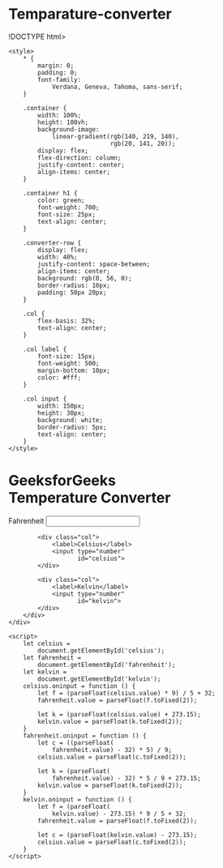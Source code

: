 # Temparature-converter
!DOCTYPE html>
<html lang="en">
  
<head>
    <meta charset="UTF-8">
    <meta name="viewport" 
          content="width=device-width, 
                   initial-scale=1.0">
  
    <style>
        * {
            margin: 0;
            padding: 0;
            font-family: 
                Verdana, Geneva, Tahoma, sans-serif;
        }
  
        .container {
            width: 100%;
            height: 100vh;
            background-image:
                linear-gradient(rgb(140, 219, 140),
                                rgb(20, 141, 20));
            display: flex;
            flex-direction: column;
            justify-content: center;
            align-items: center;
        }
  
        .container h1 {
            color: green;
            font-weight: 700;
            font-size: 25px;
            text-align: center;
        }
  
        .converter-row {
            display: flex;
            width: 40%;
            justify-content: space-between;
            align-items: center;
            background: rgb(0, 56, 0);
            border-radius: 10px;
            padding: 50px 20px;
        }
  
        .col {
            flex-basis: 32%;
            text-align: center;
        }
  
        .col label {
            font-size: 15px;
            font-weight: 500;
            margin-bottom: 10px;
            color: #fff;
        }
  
        .col input {
            width: 150px;
            height: 30px;
            background: white;
            border-radius: 5px;
            text-align: center;
        }
    </style>
</head>
  
<body>
    <div class="container">
        <h1>GeeksforGeeks <br>
            Temperature Converter</h1>
        <div class="converter-row">
            <div class="col">
                <label>Fahrenheit</label>
                <input type="number" 
                       id="fahrenheit">
            </div>
  
            <div class="col">
                <label>Celsius</label>
                <input type="number" 
                       id="celsius">
            </div>
  
            <div class="col">
                <label>Kelvin</label>
                <input type="number" 
                       id="kelvin">
            </div>
        </div>
    </div>
  
    <script>
        let celsius = 
            document.getElementById('celsius');
        let fahrenheit = 
            document.getElementById('fahrenheit');
        let kelvin = 
            document.getElementById('kelvin');
        celsius.oninput = function () {
            let f = (parseFloat(celsius.value) * 9) / 5 + 32;
            fahrenheit.value = parseFloat(f.toFixed(2));
  
            let k = (parseFloat(celsius.value) + 273.15);
            kelvin.value = parseFloat(k.toFixed(2));
        }
        fahrenheit.oninput = function () {
            let c = ((parseFloat(
                fahrenheit.value) - 32) * 5) / 9;
            celsius.value = parseFloat(c.toFixed(2));
  
            let k = (parseFloat(
                fahrenheit.value) - 32) * 5 / 9 + 273.15;
            kelvin.value = parseFloat(k.toFixed(2));
        }
        kelvin.oninput = function () {
            let f = (parseFloat(
                kelvin.value) - 273.15) * 9 / 5 + 32;
            fahrenheit.value = parseFloat(f.toFixed(2));
  
            let c = (parseFloat(kelvin.value) - 273.15);
            celsius.value = parseFloat(c.toFixed(2));
        }
    </script>
</body>
  
</html>
